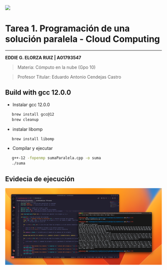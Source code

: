 <img src="https://javier.rodriguez.org.mx/itesm/2014/tecnologico-de-monterrey-blue.png" width="230" bg-color="FFFFFF" />

# Tarea 1. Programación de una solución paralela - Cloud Computing
----
**EDDIE G. ELORZA RUIZ | A01793547**

>Materia: Cómputo en la nube (Gpo 10)

>Profesor Titular: Eduardo Antonio Cendejas Castro


## Build with gcc 12.0.0 

* Instalar gcc 12.0.0
```bash
   brew install gcc@12
   brew cleanup 
```
* instalar libomp
```bash
   brew install libomp
```

* Compilar y ejecutar
```bash
   g++-12 -fopenmp sumaParalela.cpp -o suma
   ./suma
```

## Evidecia de ejecución
<img src="./src/evidencia.png" width="700" />
    
